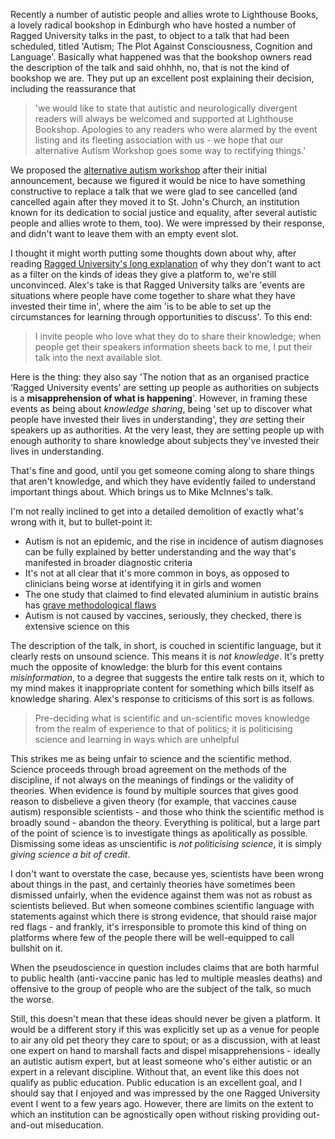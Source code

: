 Recently a number of autistic people and allies wrote to Lighthouse Books, a lovely radical bookshop in Edinburgh who have hosted a number of Ragged University talks in the past, to object to a talk that had been scheduled, titled 'Autism; The Plot Against Consciousness, Cognition and Language'. Basically what happened was that the bookshop owners read the description of the talk and said ohhhh, no, that is not the kind of bookshop we are. They put up an excellent post explaining their decision, including the reassurance that
> 'we would like to state that autistic and neurologically divergent readers will always be welcomed and supported at Lighthouse Bookshop. Apologies to any readers who were alarmed by the event listing and its fleeting association with us - we hope that our alternative Autism Workshop goes some way to rectifying things.' 

We proposed the [alternative autism workshop](https://www.facebook.com/events/645551022444620/) after their initial announcement, because we figured it would be nice to have something constructive to replace a talk that we were glad to see cancelled (and cancelled again after they moved it to St. John's Church, an institution known for its dedication to social justice and equality, after several autistic people and allies wrote to them, too). We were impressed by their response, and didn't want to leave them with an empty event slot.

I thought it might worth putting some thoughts down about why, after reading [Ragged University's long explanation](https://www.raggeduniversity.co.uk/2018/07/03/ragged-university-as-an-agnostic-open-space-for-discussion-by-alex-dunedin/) of why they don't want to act as a filter on the kinds of ideas they give a platform to, we're still unconvinced. Alex's take is that Ragged University talks are 'events are situations where people have come together to share what they have invested their time in', where the aim 'is to be able to set up the circumstances for learning through opportunities to discuss'. To this end:

> I invite people who love what they do to share their knowledge; when people get their speakers information sheets back to me, I put their talk into the next available slot.

Here is the thing: they also say 'The notion that as an organised practice ‘Ragged University events’ are setting up people as authorities on subjects is a **misapprehension of what is happening**'. However, in framing these events as being about *knowledge sharing*, being 'set up to discover what people have invested their lives in understanding', they *are* setting their speakers up as authorities. At the very least, they are setting people up with enough authority to share knowledge about subjects they've invested their lives in understanding.

That's fine and good, until you get someone coming along to share things that aren't knowledge, and which they have evidently failed to understand important things about. Which brings us to Mike McInnes's talk.

I'm not really inclined to get into a detailed demolition of exactly what's wrong with it, but to bullet-point it:
* Autism is not an epidemic, and the rise in incidence of autism diagnoses can be fully explained by better understanding and the way that's manifested in broader diagnostic criteria
* It's not at all clear that it's more common in boys, as opposed to clinicians being worse at identifying it in girls and women
* The one study that claimed to find elevated aluminium in autistic brains has [grave methodological flaws](https://scientistabe.wordpress.com/2017/11/27/neurosciences-aluminum-does-the-latest-paper-from-exley-show-a-link-between-asd-and-aluminum/)
* Autism is not caused by vaccines, seriously, they checked, there is extensive science on this

The description of the talk, in short, is couched in scientific language, but it clearly rests on unsound science. This means it is *not knowledge*. It's pretty much the opposite of knowledge: the blurb for this event contains *misinformation*, to a degree that suggests the entire talk rests on it, which to my mind makes it inappropriate content for something which bills itself as knowledge sharing.  Alex's response to criticisms of this sort is as follows.

> Pre-deciding what is scientific and un-scientific moves knowledge from the realm of experience to that of politics; it is politicising science and learning in ways which are unhelpful

This strikes me as being unfair to science and the scientific method. Science proceeds through broad agreement on the methods of the discipline, if not always on the meanings of findings or the validity of theories. When evidence is found by multiple sources that gives good reason to disbelieve a given theory (for example, that vaccines cause autism) responsible scientists - and those who think the scientific method is broadly sound - abandon the theory. Everything is political, but a large part of the point of science is to investigate things as apolitically as possible. Dismissing some ideas as unscientific is *not politicising science*, it is simply *giving science a bit of credit*.

I don't want to overstate the case, because yes, scientists have been wrong about things in the past, and certainly theories have sometimes been dismissed unfairly, when the evidence against them was not as robust as scientists believed. But when someone combines scientific language with statements against which there is strong evidence, that should raise major red flags - and frankly, it's irresponsible to promote this kind of thing on platforms where few of the people there will be well-equipped to call bullshit on it.

When the pseudoscience in question includes claims that are both harmful to public health (anti-vaccine panic has led to multiple measles deaths) and offensive to the group of people who are the subject of the talk, so much the worse.

Still, this doesn't mean that these ideas should never be given a platform. It would be a different story if this was explicitly set up as a venue for people to air any old pet theory they care to spout; or as a discussion, with at least one expert on hand to marshall facts and dispel misapprehensions - ideally an autistic autism expert, but at least someone who's either autistic or an expert in a relevant discipline. Without that, an event like this does not qualify as public education. Public education is an excellent goal, and I should say that I enjoyed and was impressed by the one Ragged University event I went to a few years ago. However, there are limits on the extent to which an institution can be agnostically open without risking providing out-and-out miseducation.
